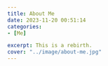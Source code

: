 ```yaml
---
title: About Me
date: 2023-11-20 00:51:14
categories:
- [Me]

excerpt: This is a rebirth.
cover: "../image/about-me.jpg"
---
```

